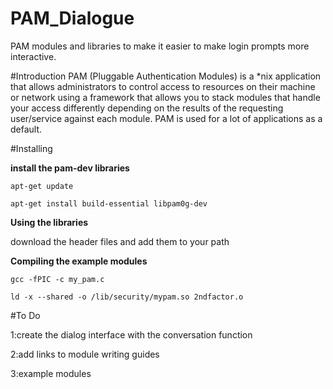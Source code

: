 # PAM_Dialogue
PAM modules and libraries to make it easier to make login prompts more interactive.

#Introduction
PAM (Pluggable Authentication Modules) is a *nix application that allows administrators
to control access to resources on their machine or network using a framework that allows
you to stack modules that handle your access differently depending on the results of the
requesting user/service against each module. PAM is used for a lot of applications as a
default.

#Installing

**install the pam-dev libraries**

`apt-get update                               `

`apt-get install build-essential libpam0g-dev `

**Using the libraries**

 download the header files and add them to your path

**Compiling the example modules**

`gcc -fPIC -c my_pam.c`

`ld -x --shared -o /lib/security/mypam.so 2ndfactor.o `

#To Do

1:create the dialog interface with the conversation function

2:add links to module writing guides

3:example modules
